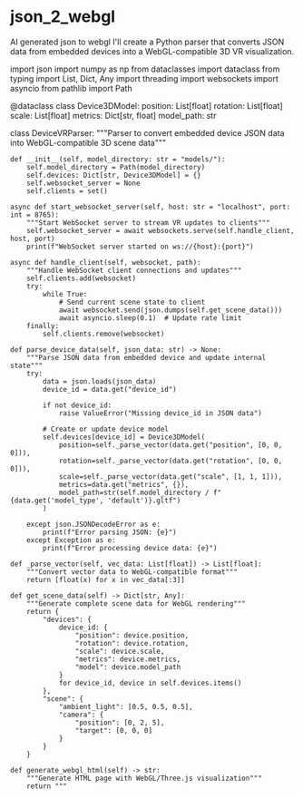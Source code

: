# json_2_webgl
AI generated json to webgl
I'll create a Python parser that converts JSON data from embedded devices into a WebGL-compatible 3D VR visualization.

import json
import numpy as np
from dataclasses import dataclass
from typing import List, Dict, Any
import threading
import websockets
import asyncio
from pathlib import Path

@dataclass
class Device3DModel:
    position: List[float]
    rotation: List[float]
    scale: List[float]
    metrics: Dict[str, float]
    model_path: str

class DeviceVRParser:
    """Parser to convert embedded device JSON data into WebGL-compatible 3D scene data"""
    
    def __init__(self, model_directory: str = "models/"):
        self.model_directory = Path(model_directory)
        self.devices: Dict[str, Device3DModel] = {}
        self.websocket_server = None
        self.clients = set()
        
    async def start_websocket_server(self, host: str = "localhost", port: int = 8765):
        """Start WebSocket server to stream VR updates to clients"""
        self.websocket_server = await websockets.serve(self.handle_client, host, port)
        print(f"WebSocket server started on ws://{host}:{port}")
        
    async def handle_client(self, websocket, path):
        """Handle WebSocket client connections and updates"""
        self.clients.add(websocket)
        try:
            while True:
                # Send current scene state to client
                await websocket.send(json.dumps(self.get_scene_data()))
                await asyncio.sleep(0.1)  # Update rate limit
        finally:
            self.clients.remove(websocket)

    def parse_device_data(self, json_data: str) -> None:
        """Parse JSON data from embedded device and update internal state"""
        try:
            data = json.loads(json_data)
            device_id = data.get("device_id")
            
            if not device_id:
                raise ValueError("Missing device_id in JSON data")
                
            # Create or update device model
            self.devices[device_id] = Device3DModel(
                position=self._parse_vector(data.get("position", [0, 0, 0])),
                rotation=self._parse_vector(data.get("rotation", [0, 0, 0])),
                scale=self._parse_vector(data.get("scale", [1, 1, 1])),
                metrics=data.get("metrics", {}),
                model_path=str(self.model_directory / f"{data.get('model_type', 'default')}.gltf")
            )
            
        except json.JSONDecodeError as e:
            print(f"Error parsing JSON: {e}")
        except Exception as e:
            print(f"Error processing device data: {e}")

    def _parse_vector(self, vec_data: List[float]) -> List[float]:
        """Convert vector data to WebGL-compatible format"""
        return [float(x) for x in vec_data[:3]]

    def get_scene_data(self) -> Dict[str, Any]:
        """Generate complete scene data for WebGL rendering"""
        return {
            "devices": {
                device_id: {
                    "position": device.position,
                    "rotation": device.rotation,
                    "scale": device.scale,
                    "metrics": device.metrics,
                    "model": device.model_path
                }
                for device_id, device in self.devices.items()
            },
            "scene": {
                "ambient_light": [0.5, 0.5, 0.5],
                "camera": {
                    "position": [0, 2, 5],
                    "target": [0, 0, 0]
                }
            }
        }

    def generate_webgl_html(self) -> str:
        """Generate HTML page with WebGL/Three.js visualization"""
        return """
<!DOCTYPE html>
<html>
<head>
    <title>Device VR Monitor</title>
    <script src="https://cdnjs.cloudflare.com/ajax/libs/three.js/r128/three.min.js"></script>
    <script src="https://cdn.jsdelivr.net/npm/webxr-polyfill@latest/build/webxr-polyfill.min.js"></script>
    <style>
        body { margin: 0; }
        canvas { width: 100%; height: 100% }
    </style>
</head>
<body>
    <script>
        let scene, camera, renderer, devices = {};
        const ws = new WebSocket('ws://localhost:8765');

        function init() {
            scene = new THREE.Scene();
            camera = new THREE.PerspectiveCamera(75, window.innerWidth/window.innerHeight, 0.1, 1000);
            
            renderer = new THREE.WebGLRenderer();
            renderer.setSize(window.innerWidth, window.innerHeight);
            document.body.appendChild(renderer.domElement);
            
            // Enable VR
            renderer.xr.enabled = true;
            document.body.appendChild(VRButton.createButton(renderer));
            
            // Add lights
            const light = new THREE.AmbientLight(0x404040);
            scene.add(light);
            
            // Handle WebSocket updates
            ws.onmessage = function(event) {
                updateScene(JSON.parse(event.data));
            };
            
            animate();
        }
        
        function updateScene(data) {
            // Update device positions and states
            Object.entries(data.devices).forEach(([id, device]) => {
                if (!devices[id]) {
                    // Create new device representation
                    const geometry = new THREE.BoxGeometry();
                    const material = new THREE.MeshPhongMaterial({color: 0x00ff00});
                    devices[id] = new THREE.Mesh(geometry, material);
                    scene.add(devices[id]);
                }
                
                // Update position and rotation
                devices[id].position.set(...device.position);
                devices[id].rotation.set(...device.rotation);
                devices[id].scale.set(...device.scale);
            });
        }
        
        function animate() {
            renderer.setAnimationLoop(render);
        }
        
        function render() {
            renderer.render(scene, camera);
        }
        
        init();
    </script>
</body>
</html>
"""

# Example usage
async def main():
    # Create parser instance
    parser = DeviceVRParser()
    
    # Start WebSocket server
    await parser.start_websocket_server()
    
    # Example: Process device data
    example_data = {
        "device_id": "sensor_001",
        "position": [1.0, 0.0, -2.0],
        "rotation": [0.0, 45.0, 0.0],
        "scale": [1.0, 1.0, 1.0],
        "model_type": "sensor",
        "metrics": {
            "temperature": 25.4,
            "humidity": 65.0,
            "battery": 82.0
        }
    }
    
    parser.parse_device_data(json.dumps(example_data))
    
    # Generate HTML file
    with open("device_vr_monitor.html", "w") as f:
        f.write(parser.generate_webgl_html())
    
    # Keep server running
    await asyncio.Future()

if __name__ == "__main__":
    asyncio.run(main())

This implementation provides a complete system for converting JSON data from embedded devices into a WebGL-based VR visualization. Here's how it works:

1. The `DeviceVRParser` class:
   - Parses incoming JSON data from devices
   - Maintains device state information
   - Converts device data into WebGL-compatible format
   - Provides WebSocket server for real-time updates
   - Generates HTML/JavaScript for the VR interface

2. Key features:
   - Real-time WebSocket updates
   - 3D position, rotation, and scale support
   - Device metrics visualization
   - VR-ready WebGL output
   - Support for custom 3D models (GLTF format)

3. To use it:
   - Run the parser server
   - Send JSON data from your embedded devices
   - Open the generated HTML file in a VR-capable browser

Example JSON input format:
```json
{
    "device_id": "sensor_001",
    "position": [1.0, 0.0, -2.0],
    "rotation": [0.0, 45.0, 0.0],
    "scale": [1.0, 1.0, 1.0],
    "model_type": "sensor",
    "metrics": {
        "temperature": 25.4,
        "humidity": 65.0,
        "battery": 82.0
    }
}
```

Would you like me to explain any specific part in more detail or add additional features to the implementation?
